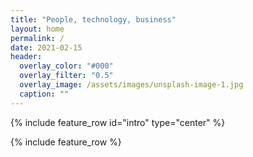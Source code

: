 ```yaml
---
title: "People, technology, business"
layout: home
permalink: /
date: 2021-02-15
header:
  overlay_color: "#000"
  overlay_filter: "0.5"
  overlay_image: /assets/images/unsplash-image-1.jpg
  caption: ""
---
```


{% include feature_row id="intro" type="center" %}

{% include feature_row %}
